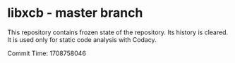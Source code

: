 # libxcb - master branch

This repository contains frozen state of the repository.
Its history is cleared. It is used only for static code
analysis with Codacy.

Commit Time: 1708758046